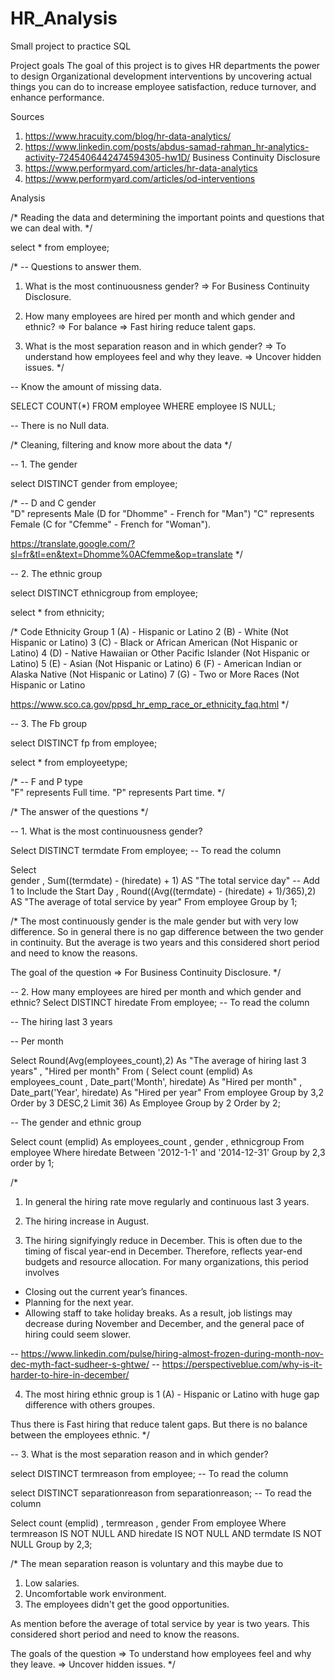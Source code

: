 # HR_Analysis
Small project to practice SQL

Project goals
The goal of this project is to gives HR departments the power to design Organizational development interventions by uncovering actual things you can do to increase employee satisfaction, reduce turnover, and enhance performance.

Sources
1. https://www.hracuity.com/blog/hr-data-analytics/
2. https://www.linkedin.com/posts/abdus-samad-rahman_hr-analytics-activity-7245406442474594305-hw1D/
Business Continuity Disclosure
3. https://www.performyard.com/articles/hr-data-analytics
4. https://www.performyard.com/articles/od-interventions


Analysis

/* Reading the data and determining the important points and questions that we can deal with. */

select * from employee;

/* 
-- Questions to answer them. 

1. What is the most continuousness gender?
=> For Business Continuity Disclosure.

2. How many employees are hired per month and which gender and ethnic?
=> For balance
=> Fast hiring reduce talent gaps.

3. What is the most separation reason and in which gender?
=> To understand how employees feel and why they leave.
=> Uncover hidden issues.
*/

-- Know the amount of missing data.

SELECT COUNT(*)
FROM employee
WHERE employee IS NULL;

-- There is no Null data.

/* Cleaning, filtering and know more about the data */

-- 1. The gender

select DISTINCT gender from employee;

/* 
-- D and C gender  
"D" represents Male (D for "Dhomme" - French for "Man") 
"C" represents Female (C for "Cfemme" - French for "Woman").

https://translate.google.com/?sl=fr&tl=en&text=Dhomme%0ACfemme&op=translate
*/

-- 2. The ethnic group

select DISTINCT ethnicgroup from employee;

select * from ethnicity;

/*
Code	Ethnicity Group
1 (A) - Hispanic or Latino
2 (B) - White (Not Hispanic or Latino)
3 (C) - Black or African American (Not Hispanic or Latino)
4 (D) - Native Hawaiian or Other Pacific Islander (Not Hispanic or Latino)
5 (E) - Asian (Not Hispanic or Latino)
6 (F) - American Indian or Alaska Native (Not Hispanic or Latino)
7 (G) - Two or More Races (Not Hispanic or Latino

https://www.sco.ca.gov/ppsd_hr_emp_race_or_ethnicity_faq.html
*/

-- 3. The Fb group

select DISTINCT fp from employee;

select * from employeetype;

/* 
-- F and P type  
"F" represents Full time.
"P" represents Part time.
*/


/* The answer of the questions */

-- 1. What is the most continuousness gender?

Select DISTINCT termdate From employee; -- To read the column

Select  
	  gender
	  , Sum((termdate) - (hiredate) + 1) AS "The total service day" -- Add 1 to Include the Start Day
	  , Round((Avg((termdate) - (hiredate) + 1)/365),2) AS "The average of total service by year"
From employee
Group by 1;

/* 
The most continuously gender is the male gender but with very low difference.
So in general there is no gap difference between the two gender in continuity.
But the average is two years and this considered short period and need to know the reasons.

The goal of the question => For Business Continuity Disclosure.
*/

-- 2. How many employees are hired per month and which gender and ethnic?
Select DISTINCT hiredate From employee; -- To read the column

-- The hiring last 3 years

-- Per month

Select Round(Avg(employees_count),2) As "The average of hiring last 3 years"
	, "Hired per month"
From (
Select count (emplid) As employees_count
	, Date_part('Month', hiredate) As "Hired per month"
	, Date_part('Year', hiredate) As "Hired per year"
From employee
Group by 3,2
Order by 3 DESC,2
Limit 36) As Employee
Group by 2
Order by 2;

-- The gender and ethnic group

Select count (emplid) As employees_count
	, gender
	, ethnicgroup
From employee
Where hiredate Between '2012-1-1' and '2014-12-31'
Group by 2,3
order by 1;

/* 
1. In general the hiring rate move regularly and continuous last 3 years.
2. The hiring increase in August.

3. The hiring signifyingly reduce in December.
This is often due to the timing of fiscal year-end in December. 
Therefore, reflects year-end budgets and resource allocation.
For many organizations, this period involves 
- Closing out the current year’s finances. 
- Planning for the next year.
- Allowing staff to take holiday breaks. 
As a result, job listings may decrease during November and December, and the general pace of hiring could seem slower.

-- https://www.linkedin.com/pulse/hiring-almost-frozen-during-month-nov-dec-myth-fact-sudheer-s-ghtwe/
-- https://perspectiveblue.com/why-is-it-harder-to-hire-in-december/

4. The most hiring ethnic group is 1 (A) - Hispanic or Latino with huge gap difference with others groupes.

Thus there is Fast hiring that reduce talent gaps. But there is no balance between the employees ethnic. 
*/

-- 3. What is the most separation reason and in which gender?

select DISTINCT termreason from employee; -- To read the column

select DISTINCT separationreason from separationreason; -- To read the column

Select  count (emplid)
	  , termreason
	  , gender
From employee
Where termreason IS NOT NULL
	AND hiredate IS NOT NULL
    AND termdate IS NOT NULL
Group by 2,3;

/*
The mean separation reason is voluntary and this maybe due to
1. Low salaries.
2. Uncomfortable work environment.
3. The employees didn't get the good opportunities.

As mention before the average of total service by year is two years. 
This considered short period and need to know the reasons.

The goals of the question
=> To understand how employees feel and why they leave.
=> Uncover hidden issues.
*/
